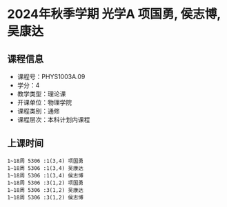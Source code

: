 # 2024年秋季学期 光学A 项国勇, 侯志博, 吴康达






## 课程信息

- 课程号：PHYS1003A.09
- 学分：4
- 教学类型：理论课
- 开课单位：物理学院
- 课程类别：通修
- 课程层次：本科计划内课程

## 上课时间

```
1~18周 5306 :1(3,4) 项国勇
1~18周 5306 :1(3,4) 吴康达
1~18周 5306 :1(3,4) 侯志博
1~18周 5306 :3(1,2) 项国勇
1~18周 5306 :3(1,2) 吴康达
1~18周 5306 :3(1,2) 侯志博
```

